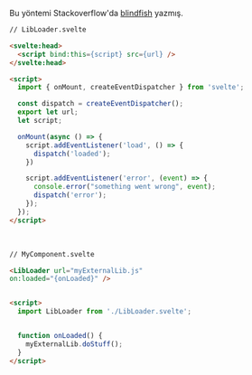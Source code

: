 Bu yöntemi Stackoverflow'da [blindfish](https://stackoverflow.com/a/61979865/9351362) yazmış.

```html
// LibLoader.svelte

<svelte:head>
  <script bind:this={script} src={url} />
</svelte:head>

<script>
  import { onMount, createEventDispatcher } from 'svelte';

  const dispatch = createEventDispatcher();
  export let url;
  let script;

  onMount(async () => {
    script.addEventListener('load', () => {
      dispatch('loaded');
    })

    script.addEventListener('error', (event) => {
      console.error("something went wrong", event);
      dispatch('error');
    });
  });
</script>
```

<br/>

```html
// MyComponent.svelte

<LibLoader url="myExternalLib.js"
on:loaded="{onLoaded}" />


<script>
  import LibLoader from './LibLoader.svelte';


  function onLoaded() {
    myExternalLib.doStuff();
  }
</script>
```